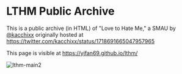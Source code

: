 # LTHM Public Archive

This is a public archive (in HTML) of "Love to Hate Me," a SMAU by [@kacchixx](https://twitter.com/kacchixx) originally hosted at https://twitter.com/kacchixx/status/1718691665047957965

This page is visible at https://yjfan69.github.io/lthm/

![lthm-main2](https://github.com/user-attachments/assets/0418c817-66a2-4900-910d-ffee42318e2f)
